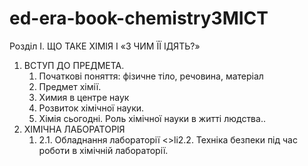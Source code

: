 # ed-era-book-chemistryЗМІСТ
Розділ I.	ЩО ТАКЕ ХІМІЯ І «З ЧИМ ЇЇ ІДЯТЬ?» 
<ol>
<li> ВСТУП ДО ПРЕДМЕТА. <ol>      
<li> Початкові поняття: фізичне тіло, речовина, матеріал        
<li> Предмет хімії.      
<li> Химия в центре наук        
<li> Розвиток хімічної науки.       
<li> Хімія сьогодні. Роль хімічної науки в житті людства..      
</ol>
<li>ХІМІЧНА ЛАБОРАТОРІЯ<ol>
<li>2.1. Обладнання лабораторії
<>li2.2. Техніка безпеки під час роботи в хімічній лабораторії.
</ol></ol>